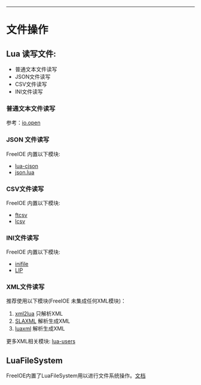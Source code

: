 
---

# 文件操作

## Lua 读写文件:

* 普通文本文件读写
* JSON文件读写
* CSV文件读写
* INI文件读写

### 普通文本文件读写

参考：[io.open](http://www.lua.org/manual/5.3/manual.html#pdf-io.open)

### JSON 文件读写

FreeIOE 内置以下模块:

* [lua-cjson](https://github.com/cloudwu/lua-cjson)
* [json.lua](https://github.com/rxi/json.lua)

### CSV文件读写

FreeIOE 内置以下模块:

* [ftcsv](https://github.com/FourierTransformer/ftcsv)
* [lcsv](https://github.com/daelvn/lcsv)

### INI文件读写

FreeIOE 内置以下模块:

* [inifile](http://docs.bartbes.com/inifile)
* [LIP](https://github.com/Dynodzzo/Lua_INI_Parser)

### XML文件读写

推荐使用以下模块(FreeIOE 未集成任何XML模块)：

1. [xml2lua](https://github.com/manoelcampos/xml2lua) 只解析XML
2. [SLAXML](https://github.com/Phrogz/SLAXML) 解析生成XML
3. [luaxml]( https://github.com/natnat-mc/luaxml) 解析生成XML

更多XML相关模块: [lua-users](http://lua-users.org/wiki/LuaXml)

## LuaFileSystem

FreeIOE内置了LuaFileSystem用以进行文件系统操作。[文档](http://keplerproject.github.io/luafilesystem/)
